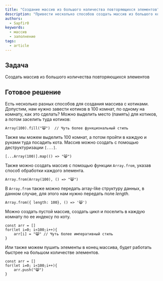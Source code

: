 ```yaml
---
title: "Создание массив из большого количества повторяющихся элементов"
description: "Привести несколько способов создать массив из большого количества повторяющихся элементов"
authors:
  - Sapfir0
keywords:
  - массив
  - заполнение
tags:
  - article
---
```


## Задача

Создать массив из большого количества повторяющихся элементов

## Готовое решение

Есть несколько разных способов для создания массива с котиками.
Допустим, нам нужно завести котиков в 100 комнат, по одному на комнату, как это сделать? Можно выделить место (память) для котиков, а потом заселить туда котиков:

```Array(100).fill("😸")  // Чуть более функциональный стиль```

Также мы можем выделить 100 комнат, а потом пройти в каждую и руками туда посадить кота. Массив можно создать с помощью деструктуризации `[...]`.

```
[...Array(100)].map(() => "😸")
```

Также можно создать массив с помощью функции `Array.from`, указав способ обработки каждого элемента.

```
Array.from(Array(100), () => "😸")
```

В `Array.from` также можно передать array-like структуру данных, в данном случае, для этого нам нужно передать поле *length*.
```
Array.from({ length: 100}, () => '😸')
```
Можно создать пустой массив, создать цикл и поселить в каждую комнату по ее индексу по коту.

```
const arr = []
for(let i=0; i<100;i++){
    arr[i] = "😸" // Чуть более императивный стиль
}
```

Или также можем пушить элементы в конец массива, будет работать быстрее на большом количестве элементов.

```
const arr = []
for(let i=0; i<100;i++){
    arr.push("😸")
}
```
